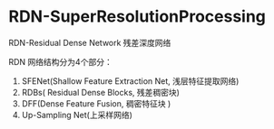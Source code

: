 # RDN-SuperResolutionProcessing

RDN-Residual Dense Network 残差深度网络

RDN 网络结构分为4个部分：
1. SFENet(Shallow Feature Extraction Net, 浅层特征提取网络)
2. RDBs( Residual Dense Blocks, 残差稠密块)
3. DFF(Dense Feature Fusion, 稠密特征块 )
4. Up-Sampling Net(上采样网络)
